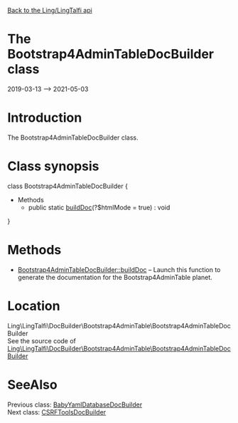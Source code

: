 [Back to the Ling/LingTalfi api](https://github.com/lingtalfi/LingTalfi/blob/master/doc/api/Ling/LingTalfi.md)



The Bootstrap4AdminTableDocBuilder class
================
2019-03-13 --> 2021-05-03






Introduction
============

The Bootstrap4AdminTableDocBuilder class.



Class synopsis
==============


class <span class="pl-k">Bootstrap4AdminTableDocBuilder</span>  {

- Methods
    - public static [buildDoc](https://github.com/lingtalfi/LingTalfi/blob/master/doc/api/Ling/LingTalfi/DocBuilder/Bootstrap4AdminTable/Bootstrap4AdminTableDocBuilder/buildDoc.md)(?$htmlMode = true) : void

}






Methods
==============

- [Bootstrap4AdminTableDocBuilder::buildDoc](https://github.com/lingtalfi/LingTalfi/blob/master/doc/api/Ling/LingTalfi/DocBuilder/Bootstrap4AdminTable/Bootstrap4AdminTableDocBuilder/buildDoc.md) &ndash; Launch this function to generate the documentation for the Bootstrap4AdminTable planet.





Location
=============
Ling\LingTalfi\DocBuilder\Bootstrap4AdminTable\Bootstrap4AdminTableDocBuilder<br>
See the source code of [Ling\LingTalfi\DocBuilder\Bootstrap4AdminTable\Bootstrap4AdminTableDocBuilder](https://github.com/lingtalfi/LingTalfi/blob/master/DocBuilder/Bootstrap4AdminTable/Bootstrap4AdminTableDocBuilder.php)



SeeAlso
==============
Previous class: [BabyYamlDatabaseDocBuilder](https://github.com/lingtalfi/LingTalfi/blob/master/doc/api/Ling/LingTalfi/DocBuilder/BabyYamlDatabase/BabyYamlDatabaseDocBuilder.md)<br>Next class: [CSRFToolsDocBuilder](https://github.com/lingtalfi/LingTalfi/blob/master/doc/api/Ling/LingTalfi/DocBuilder/CSRFTools/CSRFToolsDocBuilder.md)<br>
